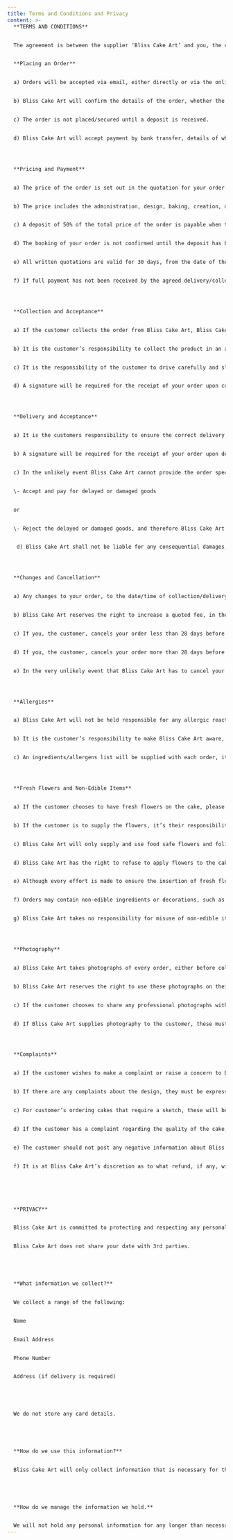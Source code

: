 ```yaml
---
title: Terms and Conditions and Privacy
content: >-
  **TERMS AND CONDITIONS**


  The agreement is between the supplier ‘Bliss Cake Art’ and you, the customer.


  **Placing an Order**


  a) Orders will be accepted via email, either directly or via the online contact form. 


  b) Bliss Cake Art will confirm the details of the order, whether the order is to be collected or delivered (the cost of delivery if applicable), date and time for collection/delivery, and subsequently the full address, including postcode, to which the order is to be delivered to.


  c) The order is not placed/secured until a deposit is received.


  d) Bliss Cake Art will accept payment by bank transfer, details of which will be provided upon booking.




  **Pricing and Payment**


  a) The price of the order is set out in the quotation for your order. There is no VAT.


  b) The price includes the administration, design, baking, creation, decorating and delivery (if applicable).


  c) A deposit of 50% of the total price of the order is payable when the order is confirmed via email.


  d) The booking of your order is not confirmed until the deposit has been paid, and therefore no work will be undertaken until the deposit has been received.


  e) All written quotations are valid for 30 days, from the date of the quotation, and may be subject to change after this point.


  f) If full payment has not been received by the agreed delivery/collection date and time, the order will not be fulfilled, and the deposit not refunded. 




  **Collection and Acceptance**


  a) If the customer collects the order from Bliss Cake Art, Bliss Cake Art cannot be held liable for any damage to the products once they have left their premises.


  b) It is the customer’s responsibility to collect the product in an appropriate mode of transport, that is clean and tidy, and orders should be travelled on a flat surface, such as an empty boot or empty front footwell, ideally on a non-slip mat.


  c) It is the responsibility of the customer to drive carefully and slowly when transporting the order, and to take care when loading and unloading.


  d) A signature will be required for the receipt of your order upon collection, and a photograph will be taken as proof of non-damage.




  **Delivery and Acceptance**


  a) It is the customers responsibility to ensure the correct delivery information has be supplied and that someone is available to receive the order.


  b) A signature will be required for the receipt of your order upon delivery. A photograph will be taken as proof of non-damage and set up complete. Once the order has been collected or signed for upon delivery, any damage after this point is not the responsibility of Bliss Cake Art.


  c) In the unlikely event Bliss Cake Art cannot provide the order specified, or the order is damaged prior to collection/delivery, the customer can either:


  \- Accept and pay for delayed or damaged goods


  or


  \- Reject the delayed or damaged goods, and therefore Bliss Cake Art will refund the balance paid.


   d) Bliss Cake Art shall not be liable for any consequential damages, losses or other costs that arise from a failure to fulfil the contract. 




  **Changes and Cancellation**


  a) Any changes to your order, to the date/time of collection/delivery, must be agreed with Bliss Cake Art, who will then confirm the changes in writing to you.


  b) Bliss Cake Art reserves the right to increase a quoted fee, in the event that the customer requests a significant variation to the work agreed. 


  c) If you, the customer, cancels your order less than 28 days before the agreed delivery/collection date, the deposit will not be refunded. 


  d) If you, the customer, cancels your order more than 28 days before the delivery/collection date, deposit will be refunded in full. With this refund to be paid within 7 working days.


  e) In the very unlikely event that Bliss Cake Art has to cancel your order for any reason, then as much notice as possible will be given. Bliss Cake Art will try to agree a suitable alternative, if the customer wishes not to accept the suggested alternative, Bliss Cake Art will refund any payments made.




  **Allergies**


  a) Bliss Cake Art will not be held responsible for any allergic reactions caused by the order. Orders can be made without certain allergens e.g. wheat, gluten, dairy, egg and nuts, but they are still made in a kitchen using some or all of these ingredients. Therefore, regrettably, Bliss Cake Art cannot guarantee the absence of traces of them.


  b) It is the customer’s responsibility to make Bliss Cake Art aware, prior to the order being confirmed, of any special dietary requirements that need to be accommodated in the production of their order.


  c) An ingredients/allergens list will be supplied with each order, it is the customer’s responsibility to ensure they understand this list at the point of collection/delivery, and therefore to inform consumers of any risks.




  **Fresh Flowers and Non-Edible Items**


  a) If the customer chooses to have fresh flowers on the cake, please be aware that not all flowers and foliage are safe to be in contact with food.


  b) If the customer is to supply the flowers, it’s their responsibility to check with your florist that any flowers supplied are suitable for this specific use. 


  c) Bliss Cake Art will only supply and use food safe flowers and foliage.


  d) Bliss Cake Art has the right to refuse to apply flowers to the cake if they feel they are not food safe.


  e) Although every effort is made to ensure the insertion of fresh flowers are food safe, Bliss Cake Art accepts no liability for any contamination of the cake, that may occur due to inappropriate fresh flowers supplied.


  f) Orders may contain non-edible ingredients or decorations, such as plastic dowels in tiered cakes, ribbons, wires, flower picks and supports in some sugar figurines and flowers. Any of these will be detailed to the customer on confirmation email, and collection/delivery. It is the customer’s responsibility to remove these before serving or eating.


  g) Bliss Cake Art takes no responsibility for misuse of non-edible items once delivery/collection is complete.




  **Photography**


  a) Bliss Cake Art takes photographs of every order, either before collection, or once set up at the venue, if being delivered. 


  b) Bliss Cake Art reserves the right to use these photographs on their website/social media channels – unless previously requested otherwise.


  c) If the customer chooses to share any professional photographs with Bliss Cake Art after the event, the customer therefore gives permission for these to be used for promotional purposes - unless previously requested otherwise.


  d) If Bliss Cake Art supplies photography to the customer, these must be used with the logo/watermark included.




  **Complaints**


  a) If the customer wishes to make a complaint or raise a concern to Bliss Cake Art after receiving the order, they should do so in writing within 24 hours of collection/delivery. Evidence of any faults or discrepancies should be included.


  b) If there are any complaints about the design, they must be expressed at the point of collection/delivery, and Bliss Cake Art must be given the opportunity to eradicate these, as they are usually correctable.


  c) For customer’s ordering cakes that require a sketch, these will be sent during discussion on emails, prior to any work being carried out and the event. It is therefore the customer’s responsibility to check that this meets with their requirements.


  d) If the customer has a complaint regarding the quality of the cake, at least 75% of the cake must be returned to Bliss Cake Art within 24 hours, to ensure a fair assessment of the complaint. Bliss Cake Art will determine what course of action to take. No refund will be given if the cake is not returned or has been eaten.


  e) The customer should not post any negative information about Bliss Cake Art or on any form of online, social media or websites, without providing advance written notice of the intended content. Bliss Cake Art should be provided an opportunity to resolve any issues amicably. 


  f) It is at Bliss Cake Art’s discretion as to what refund, if any, will be given.






  **PRIVACY**


  Bliss Cake Art is committed to protecting and respecting any personal information you share with us. This statement describes what type of information we collect from you, how it is used and how we manage the information we hold.


  Bliss Cake Art does not share your date with 3rd parties.


   


  **What information we collect?**


  We collect a range of the following:


  Name


  Email Address


  Phone Number


  Address (if delivery is required)


   


  We do not store any card details.


    


  **How do we use this information?** 


  Bliss Cake Art will only collect information that is necessary for the purpose for which it has been collected for. We will use your information to organise, arrange and fulfil orders to complete them. 


   


  **How do we manage the information we hold.** 


  We will not hold any personal information for any longer than necessary unless Bliss Cake Art has an ongoing relationship with you. All information is stored on a secure email server and will not be shared to any 3rdparties. You have the right to contact Bliss Cake Art to securely remove and delete any information that has been held, on completion of your order.
---
```

